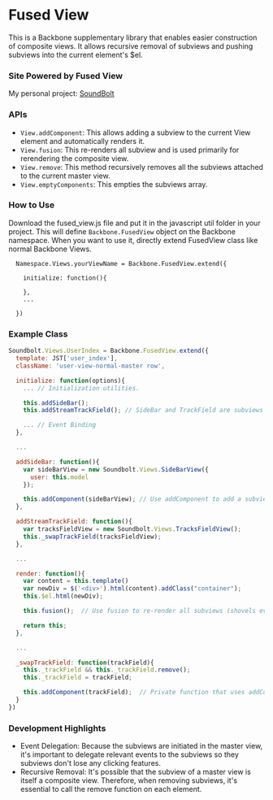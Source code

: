 # Fused View #
This is a Backbone supplementary library that enables easier construction of composite views. It allows recursive removal of subviews and pushing subviews into the current element's $el.

### Site Powered by Fused View ###
My personal project: [SoundBolt][soundbolt]

[soundbolt]: http://www.soundbolt.co

### APIs ###

+ <code>View.addComponent</code>: This allows adding a subview to the current View element and automatically renders it.
+ <code>View.fusion</code>: This re-renders all subview and is used primarily for rerendering the composite view.
+ <code>View.remove</code>: This method recursively removes all the subviews attached to the current master view.
+ <code>View.emptyComponents</code>: This empties the subviews array.

### How to Use ###
Download the fused_view.js file and put it in the javascript util folder in your project.
This will define <code>Backbone.FusedView</code> object on the Backbone namespace. When you want to use it, directly extend FusedView class like normal Backbone Views.

```
  Namespace.Views.yourViewName = Backbone.FusedView.extend({

    initialize: function(){

    },
    ...

  })
```
### Example Class ###
``` javascript
Soundbolt.Views.UserIndex = Backbone.FusedView.extend({
  template: JST['user_index'],
  className: 'user-view-normal-master row',

  initialize: function(options){
    ... // Initialization utilities.

    this.addSideBar();
    this.addStreamTrackField(); // SideBar and TrackField are subviews of UserIndex.

    ... // Event Binding
  },

  ...

  addSideBar: function(){
    var sideBarView = new Soundbolt.Views.SideBarView({
      user: this.model
    });

    this.addComponent(sideBarView); // Use addComponent to add a subview.
  },

  addStreamTrackField: function(){
    var tracksFieldView = new Soundbolt.Views.TracksFieldView();
    this._swapTrackField(tracksFieldView);
  },

  ...

  render: function(){
    var content = this.template()
    var newDiv = $('<div>').html(content).addClass("container");
    this.$el.html(newDiv);

    this.fusion();  // Use fusion to re-render all subviews (shovels everything into this.$el).

    return this;
  },

  ...

  _swapTrackField: function(trackField){
    this._trackField && this._trackField.remove();
    this._trackField = trackField;

    this.addComponent(trackField);  // Private function that uses addComponent.
  }
})
```

### Development Highlights ###
+ Event Delegation: Because the subviews are initiated in the master view, it's important to delegate relevant events to the subviews so they subviews don't lose any clicking features.
+ Recursive Removal: It's possible that the subview of a master view is itself a composite view. Therefore, when removing subviews,  it's essential to call the remove function on each element.
